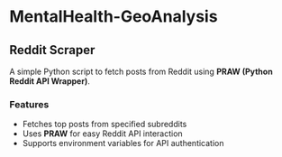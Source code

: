 # MentalHealth-GeoAnalysis


## Reddit Scraper  

A simple Python script to fetch posts from Reddit using **PRAW (Python Reddit API Wrapper)**.  

###  Features  
- Fetches top posts from specified subreddits  
- Uses **PRAW** for easy Reddit API interaction  
- Supports environment variables for API authentication  

